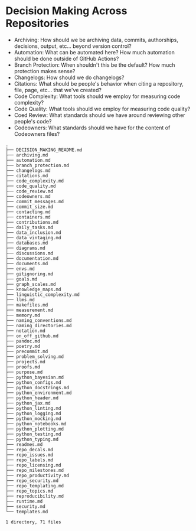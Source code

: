# Decision Making Across Repositories

* Archiving: How should we be archiving data, commits, authorships, decisions, output, etc... beyond version control?
* Automation: What can be automated here? How much automation should be done outside of GitHub Actions?
* Branch Protection: When shouldn't this be the default? How much protection makes sense?
* Changelogs: How should we do changelogs?
* Citations: What should be people's behavior when citing a repository, file, page, etc... that we've created?
* Code Complexity: What tools should we employ for measuring code complexity?
* Code Quality: What tools should we employ for measuring code quality?
* Coed Review: What standards should we have around reviewing other people's code?
* Codeowners: What standards should we have for the content of Codeowners files?

```
.
├── DECISION_MAKING_README.md
├── archiving.md
├── automation.md
├── branch_protection.md
├── changelogs.md
├── citations.md
├── code_complexity.md
├── code_quality.md
├── code_review.md
├── codeowners.md
├── commit_messages.md
├── commit_size.md
├── contacting.md
├── containers.md
├── contributions.md
├── daily_tasks.md
├── data_inclusion.md
├── data_vintaging.md
├── databases.md
├── diagrams.md
├── discussions.md
├── documentation.md
├── documents.md
├── envs.md
├── gitignoring.md
├── goals.md
├── graph_scales.md
├── knowledge_maps.md
├── linguistic_complexity.md
├── llms.md
├── makefiles.md
├── measurement.md
├── memory.md
├── naming_conventions.md
├── naming_directories.md
├── notation.md
├── on_off_github.md
├── pandoc.md
├── poetry.md
├── precommit.md
├── problem_solving.md
├── projects.md
├── proofs.md
├── purpose.md
├── python_bayesian.md
├── python_configs.md
├── python_docstrings.md
├── python_environment.md
├── python_header.md
├── python_jax.md
├── python_linting.md
├── python_logging.md
├── python_mocking.md
├── python_notebooks.md
├── python_plotting.md
├── python_testing.md
├── python_typing.md
├── readmes.md
├── repo_decals.md
├── repo_issues.md
├── repo_labels.md
├── repo_licensing.md
├── repo_milestones.md
├── repo_productivity.md
├── repo_security.md
├── repo_templating.md
├── repo_topics.md
├── reproducibility.md
├── runtime.md
├── security.md
└── templates.md

1 directory, 71 files
```
